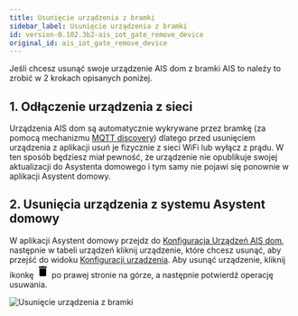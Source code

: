 ```yaml
---
title: Usunięcie urządzenia z bramki
sidebar_label: Usunięcie urządzenia z bramki
id: version-0.102.3b2-ais_iot_gate_remove_device
original_id: ais_iot_gate_remove_device
---
```



Jeśli chcesz usunąć swoje urządzenie AIS dom z bramki AIS to należy to zrobić w 2 krokach opisanych poniżej.

## 1. Odłączenie urządzenia z sieci

Urządzenia AIS dom są automatycznie wykrywane przez bramkę (za pomocą mechanizmu [MQTT discovery](https://www.home-assistant.io/docs/mqtt/discovery/)) dlatego przed usunięciem urządzenia z aplikacji usuń je fizycznie z sieci WiFi lub wyłącz z prądu. W ten sposób będziesz miał pewność, że urządzenie nie opublikuje swojej aktualizacji do Asystenta domowego i tym samy nie pojawi się ponownie w aplikacji Asystent domowy.


## 2. Usunięcia urządzenia z systemu Asystent domowy

W aplikacji Asystent domowy przejdz do [Konfiguracja Urządzeń AIS dom](/AIS-docs/docs/en/ais_iot_gate.html#dostęp-do-urządzeń-ais-dom-z-aplikacji), następnie w tabeli urządzeń kliknij urządzenie, które chcesz usunąć, aby przejść do widoku [Konfiguracji urządzenia](/AIS-docs/docs/en/ais_iot_gate.html#konfiguracja-urządzenia). Aby usunąć urządzenie, kliknij ikonkę <svg style="width:24px;height:24px" viewBox="0 0 24 24"> <path fill="#000000" d="M19,4H15.5L14.5,3H9.5L8.5,4H5V6H19M6,19A2,2 0 0,0 8,21H16A2,2 0 0,0 18,19V7H6V19Z" /> </svg>  po prawej stronie na górze, a następnie potwierdź operację usuwania.

![Usunięcie urządzenia z bramki](/AIS-docs/img/en/frontend/remove_ais_dom_device.png)

